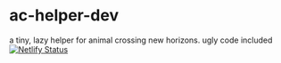 # ac-helper-dev
a tiny, lazy helper for animal crossing new horizons. ugly code included
[![Netlify Status](https://api.netlify.com/api/v1/badges/ab0310f7-df36-454e-96d8-3532adee6fac/deploy-status)](https://app.netlify.com/sites/ac-helper/deploys)
